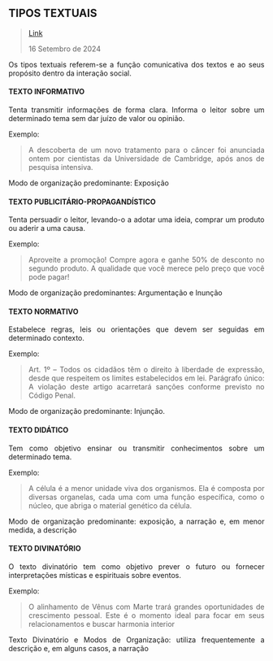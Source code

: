 <div align='justify'>

## TIPOS TEXTUAIS

>[Link](https://)
>
>16 Setembro de 2024

Os tipos textuais referem-se a função comunicativa dos textos e ao seus propósito dentro da interação social.

#### TEXTO INFORMATIVO

Tenta transmitir informações de forma clara. Informa o leitor sobre um determinado tema sem dar juízo de valor ou opinião.

Exemplo:

>A descoberta de um novo tratamento para o câncer foi anunciada ontem por cientistas da Universidade de Cambridge, após anos de pesquisa intensiva.

Modo de organização predominante: Exposição

#### TEXTO PUBLICITÁRIO-PROPAGANDÍSTICO

Tenta persuadir o leitor, levando-o a adotar uma ideia, comprar um produto ou aderir a uma causa.

Exemplo:

>Aproveite a promoção! Compre agora e ganhe 50% de desconto no segundo produto. A qualidade que você merece pelo preço que você pode pagar!

Modo de organização predominantes: Argumentação e Inunção

#### TEXTO NORMATIVO

Estabelece regras, leis ou orientações que devem ser seguidas em determinado contexto.

Exemplo:

>Art. 1º – Todos os cidadãos têm o direito à liberdade de expressão, desde que respeitem os limites estabelecidos em lei. Parágrafo único: A violação deste artigo acarretará sanções conforme previsto no Código Penal.

Modo de organização predominante: Injunção.

#### TEXTO DIDÁTICO

Tem como objetivo ensinar ou transmitir conhecimentos sobre um determinado tema.

Exemplo:

>A célula é a menor unidade viva dos organismos. Ela é composta por diversas organelas, cada uma com uma função específica, como o núcleo, que abriga o material genético da célula.

Modo de organização predominante: exposição, a narração e, em menor medida, a descrição

#### TEXTO DIVINATÓRIO

O texto divinatório tem como objetivo prever o futuro ou fornecer interpretações místicas e espirituais sobre eventos.

Exemplo:

>O alinhamento de Vênus com Marte trará grandes oportunidades de crescimento pessoal. Este é o momento ideal para focar em seus relacionamentos e buscar harmonia interior

Texto Divinatório e Modos de Organização: utiliza frequentemente a descrição e, em alguns casos, a narração

</div>